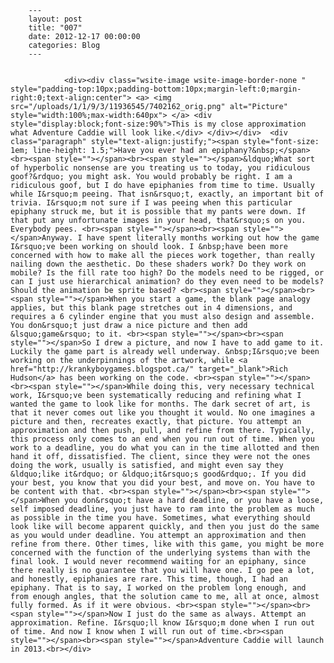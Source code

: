 
        ---
        layout: post
        title: "007"
        date: 2012-12-17 00:00:00 
        categories: Blog
        ---

        
				<div><div class="wsite-image wsite-image-border-none " style="padding-top:10px;padding-bottom:10px;margin-left:0;margin-right:0;text-align:center"> <a> <img src="/uploads/1/1/9/3/11936545/7402162_orig.png" alt="Picture" style="width:100%;max-width:640px"> </a> <div style="display:block;font-size:90%">This is my close approximation what Adventure Caddie will look like.</div> </div></div>  <div class="paragraph" style="text-align:justify;"><span style="font-size: 1em; line-height: 1.5;">Have you ever had an epiphany?&nbsp;</span><br><span style=""></span><br><span style=""></span>&ldquo;What sort of hyperbolic nonsense are you treating us to today, you ridiculous goof?&rdquo; you might ask. You would probably be right. I am a ridiculous goof, but I do have epiphanies from time to time. Usually while I&rsquo;m peeing. That isn&rsquo;t, exactly, an important bit of trivia. I&rsquo;m not sure if I was peeing when this particular epiphany struck me, but it is possible that my pants were down. If that put any unfortunate images in your head, that&rsquo;s on you. Everybody pees. <br><span style=""></span><br><span style=""></span>Anyway. I have spent literally months working out how the game I&rsquo;ve been working on should look. I &nbsp;have been more concerned with how to make all the pieces work together, than really nailing down the aesthetic. Do these shaders work? Do they work on mobile? Is the fill rate too high? Do the models need to be rigged, or can I just use hierarchical animation? do they even need to be models? Should the animation be sprite based? <br><span style=""></span><br><span style=""></span>When you start a game, the blank page analogy applies, but this blank page stretches out in 4 dimensions, and requires a 6 cylinder engine that you must also design and assemble. You don&rsquo;t just draw a nice picture and then add &lsquo;game&rsquo; to it. <br><span style=""></span><br><span style=""></span>So I drew a picture, and now I have to add game to it. Luckily the game part is already well underway. &nbsp;I&rsquo;ve been working on the underpinnings of the artwork, while <a href="http://krankyboygames.blogspot.ca/" target="_blank">Rich Hudson</a> has been working on the code. <br><span style=""></span><br><span style=""></span>While doing this, very necessary technical work, I&rsquo;ve been systematically reducing and refining what I wanted the game to look like for months. The dark secret of art, is that it never comes out like you thought it would. No one imagines a picture and then, recreates exactly, that picture. You attempt an approximation and then push, pull, and refine from there. Typically, this process only comes to an end when you run out of time. When you work to a deadline, you do what you can in the time allotted and then hand it off, dissatisfied. The client, since they were not the ones doing the work, usually is satisfied, and might even say they &ldquo;like it&rdquo; or &ldquo;it&rsquo;s good&rdquo;. If you did your best, you know that you did your best, and move on. You have to be content with that. <br><span style=""></span><br><span style=""></span>When you don&rsquo;t have a hard deadline, or you have a loose, self imposed deadline, you just have to ram into the problem as much as possible in the time you have. Sometimes, what everything should look like will become apparent quickly, and then you just do the same as you would under deadline. You attempt an approximation and then refine from there. Other times, like with this game, you might be more concerned with the function of the underlying systems than with the final look. I would never recommend waiting for an epiphany, since there really is no guarantee that you will have one. I go pee a lot, and honestly, epiphanies are rare. This time, though, I had an epiphany. That is to say, I worked on the problem long enough, and from enough angles, that the solution came to me, all at once, almost fully formed. As if it were obvious. <br><span style=""></span><br><span style=""></span>Now I just do the same as always. Attempt an approximation. Refine. I&rsquo;ll know I&rsquo;m done when I run out of time. And now I know when I will run out of time.<br><span style=""></span><br><span style=""></span>Adventure Caddie will launch in 2013.<br></div>

		
        